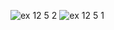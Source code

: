 ![ex 12 5 2](https://github.com/65030034/03376836-OOP-2566-Lab-12/assets/144875017/d1ff868b-4368-42ed-83ee-90dec06aa75b)
![ex 12 5 1](https://github.com/65030034/03376836-OOP-2566-Lab-12/assets/144875017/b7902051-7495-4d2f-970d-4694574f7e0f)

